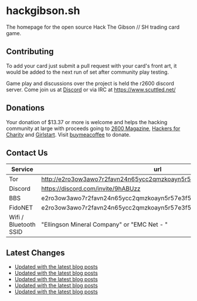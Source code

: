 # hackgibson.sh
The homepage for the open source Hack The Gibson // SH trading card game.


## Contributing

To add your card just submit a pull request with your card's front art, it would be added to the next run of set after community play testing.

Game play and discussions over the project is held the r2600 discord server. Come join us at [Discord](https://discord.com/invite/9hABUzz) or via IRC at https://www.scuttled.net/


## Donations

Your donation of $13.37 or more is welcome and helps the hacking community at large with proceeds going to [2600 Magazine](https://2600.com/), [Hackers for Charity](https://hackersforcharity.org) and [Girlstart](https://girlstart.org).  Visit [buymeacoffee](https://www.buymeacoffee.com/hackgibson.sh) to donate.


## Contact Us

Service | url
-|-
Tor | http://e2ro3ow3awo7r2favn24n65ycc2qmzkoayn5r57e3f56nvjwdcgg32ad.onion
Discord | https://discord.com/invite/9hABUzz
BBS | e2ro3ow3awo7r2favn24n65ycc2qmzkoayn5r57e3f56nvjwdcgg32ad.onion:23
FidoNET | e2ro3ow3awo7r2favn24n65ycc2qmzkoayn5r57e3f56nvjwdcgg32ad.onion:24554
Wifi / Bluetooth SSID | "Ellingson Mineral Company" or "EMC Net - <fidonet address>"

## Latest Changes
<!-- BLOG-POST-LIST:START -->
- [Updated with the latest blog posts](https://github.com/DFW2600/hackgibson.sh/commit/c9d5a58c46e8e63c9f584d6d71bd4165f9b08758)
- [Updated with the latest blog posts](https://github.com/DFW2600/hackgibson.sh/commit/e4480c255787c9adaba5b4461259b97de04700ef)
- [Updated with the latest blog posts](https://github.com/DFW2600/hackgibson.sh/commit/8bd32ef1c474a5a826cf510b36c00db8407923dc)
- [Updated with the latest blog posts](https://github.com/DFW2600/hackgibson.sh/commit/e759bb84d8d8977edde06d5e1a0dfc50b0803707)
- [Updated with the latest blog posts](https://github.com/DFW2600/hackgibson.sh/commit/c7effb8f47711a4d1dea9a86b6db1567dae0c593)
<!-- BLOG-POST-LIST:END -->
